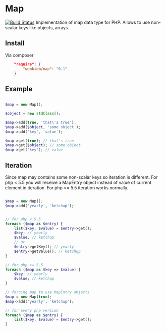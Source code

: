 # Map
[![Build Status](https://travis-ci.org/wookieb/map.png?branch=master)](https://travis-ci.org/wookieb/map)
Implementation of map data type for PHP. Allows to use non-scalar keys like objects, arrays.

## Install

Via composer

```json
    "require": {
        "wookieb/map": "0.1"
    }
```

## Example

```php

$map = new Map();

$object = new stdClass();

$map->add(true, 'that\'s true');
$map->add($object, 'some object');
$map->add('key', 'value');

$map->get(true); // that's true
$map->get($object); // some object
$map->get('key'); // value
```

## Iteration

Since map may contains some non-scalar keys so iteration is different.
For php < 5.5 you will receive a MapEntry object instead of value of current element in iteration.
For php >= 5.5 iteration works normally.

```php

$map = new Map();
$map->add('yearly', 'ketchup');


// for php < 5.5
foreach ($map as $entry) {
    list($key, $value) = $entry->get();
    $key; // yearly
    $value; // ketchup
    // or
    $entry->getKey(); // yearly
    $entry->getValue(); // ketchup
}

// for php >= 5.5
foreach ($map as $key => $value) {
    $key; // yearly
    $value; // ketchup
}

// forcing map to use MapEntry objects
$map = new Map(true);
$map->add('yearly', 'ketchup');

// for every php version
foreach ($map as $entry) {
    list($key, $value) = $entry->get();
}
```
